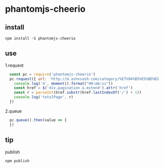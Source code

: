 <!-- not to html -->
# phantomjs-cheerio

## install
```
npm install -S phantomjs-cheerio
```

## use
1.request
``` javascript
  const pc = require('phantomjs-cheerio')
  pc.request({ url: 'http://m.ashvsash.com/category/%E7%94%B5%E5%BD%B1' }).then(($) => {
    console.log('4', moment().format("HH:mm:ss"))
    const href = $('div.pagination a.extend').attr('href')
    const r = parseInt(href.substr(href.lastIndexOf('/') + 1))
    console.log('totalPage', r)
  })
```
2.queue
```  javascript
  pc.queue().then(value => {
  })
```

## tip
publish
``` bash
npm publish
```
